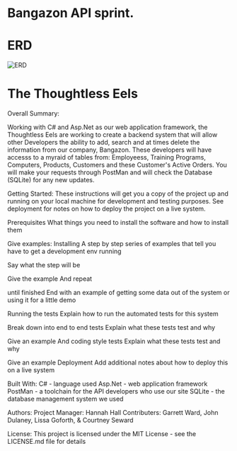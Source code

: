 # Bangazon API sprint.

# ERD

![ERD](https://i.imgur.com/ShSf7Fg.png)


# The Thoughtless Eels

Overall Summary:

Working with C# and Asp.Net as our web application framework, the Thoughtless Eels are working to create a backend system that will allow other Developers the ability to add, search and at times delete the information from our company, Bangazon. These developers will have accesss to a myraid of tables from: Employeess, Training Programs, Computers, Products, Customers and these Customer's Active Orders. You will make your requests through PostMan and will check the Database (SQLite) for any new updates.

Getting Started:
These instructions will get you a copy of the project up and running on your local machine for development and testing purposes. See deployment for notes on how to deploy the project on a live system.

Prerequisites
What things you need to install the software and how to install them

Give examples:
Installing
A step by step series of examples that tell you have to get a development env running

Say what the step will be

Give the example
And repeat

until finished
End with an example of getting some data out of the system or using it for a little demo

Running the tests
Explain how to run the automated tests for this system

Break down into end to end tests
Explain what these tests test and why

Give an example
And coding style tests
Explain what these tests test and why

Give an example
Deployment
Add additional notes about how to deploy this on a live system

Built With:
C# - language used
Asp.Net -  web application framework 
PostMan - a toolchain for the API developers who use our site
SQLite - the database management system we used

Authors:
Project Manager: Hannah Hall
Contributers:
Garrett Ward, John Dulaney, Lissa Goforth, & Courtney Seward

License:
This project is licensed under the MIT License - see the LICENSE.md file for details


